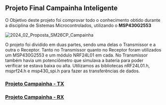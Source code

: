 ## Projeto Final Campainha Inteligente

O Objetivo deste projeto foi comprovar todo o conhecimento obtido durante a disciplina de Sistemas Microcontrolados, utilizando o **MSP430G2553**

![2024_02_Proposta_SM26CP_Campainha](https://github.com/user-attachments/assets/a962804f-555d-41e3-94dc-d737eb5abb36)

O projeto foi dividido em duas partes, sendo uma delas o Transmissor e a outra o Receptor. Tanto no Transmissor quanto no Receptor foram utilizados um MSP430G2553 e um módulo NRF24L01 em cada. No Transmissor também havia um potenciômetro que simulava a bateria para poder verificar se estava baixa ou alta. Utilizamos as bibliotecas nRF24L01.h, msprf24.h e msp430_spi.h para fazer as transferências de dados.

### [Projeto Campainha - TX](https://github.com/MacriFabiane/Microcontroladores/blob/main/Projeto_Final_Campainha_Inteligente/Campainha_TX/main.c)

### [Projeto Campainha - RX](https://github.com/MacriFabiane/Microcontroladores/blob/main/Projeto_Final_Campainha_Inteligente/Campainha_RX/main.c)

